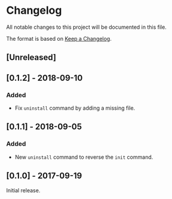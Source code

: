 # Changelog

All notable changes to this project will be documented in this file.

The format is based on [Keep a Changelog](http://keepachangelog.com/en/1.0.0/).

## [Unreleased]

## [0.1.2] - 2018-09-10
### Added
- Fix `uninstall` command by adding a missing file.

## [0.1.1] - 2018-09-05
### Added
- New `uninstall` command to reverse the `init` command.

## [0.1.0] - 2017-09-19

Initial release.
